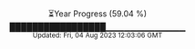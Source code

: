 <p align="center">
⏳Year Progress (59.04 %) <br>
█████████████████▁▁▁▁▁▁▁▁▁▁▁▁▁ <br>
<sub>Updated: Fri, 04 Aug 2023 12:03:06 GMT</sub>
</p>

